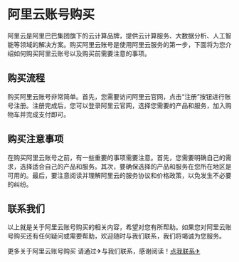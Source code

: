 # 阿里云账号购买

阿里云是阿里巴巴集团旗下的云计算品牌，提供云计算服务、大数据分析、人工智能等领域的解决方案。购买阿里云账号是使用阿里云服务的第一步，下面将为您介绍如何购买阿里云账号以及购买前需要注意的事项。

## 购买流程

购买阿里云账号非常简单。首先，您需要访问阿里云官网，点击“注册”按钮进行账号注册。注册完成后，您可以登录阿里云官网，选择您需要的产品和服务，加入购物车并完成支付即可。

## 购买注意事项

在购买阿里云账号之前，有一些重要的事项需要注意。首先，您需要明确自己的需求，选择适合自己的产品和服务。其次，要确保选择的产品和服务在您所在地区是可用的。最后，要注意阅读并理解阿里云的服务协议和价格政策，以免发生不必要的纠纷。

## 联系我们

以上就是关于阿里云账号购买的相关内容，希望对您有所帮助。如果您对阿里云账号购买还有任何疑问或需要帮助，欢迎随时与我们联系，我们将竭诚为您服务。

更多关于阿里云账号购买 请通过✈与我们联系，感谢阅读！[点我联系✈](https://file.G208.com)